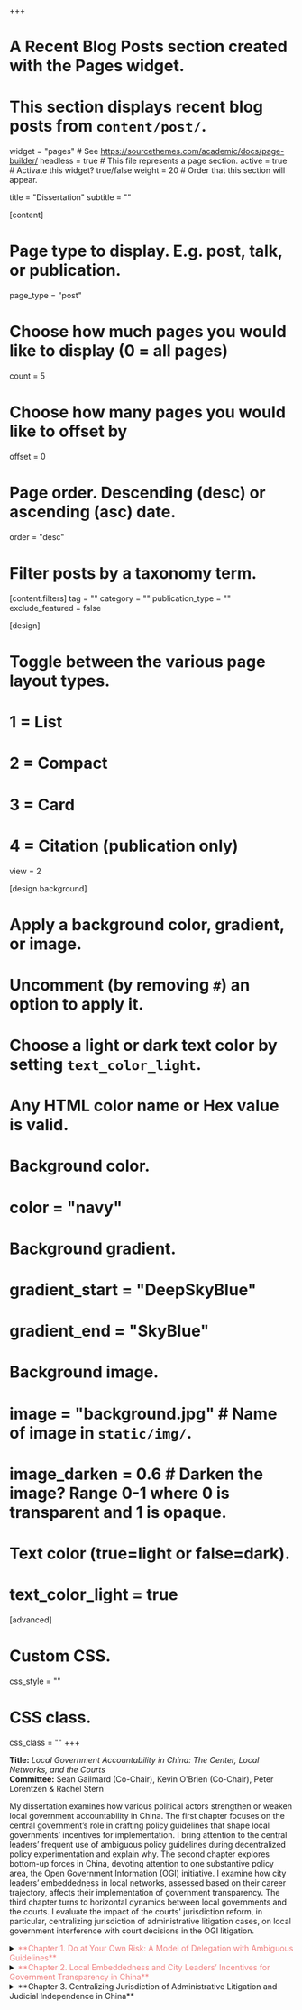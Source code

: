 +++
# A Recent Blog Posts section created with the Pages widget.
# This section displays recent blog posts from `content/post/`.

widget = "pages"  # See https://sourcethemes.com/academic/docs/page-builder/
headless = true  # This file represents a page section.
active = true  # Activate this widget? true/false
weight = 20  # Order that this section will appear.

title = "Dissertation"
subtitle = ""


[content]
  # Page type to display. E.g. post, talk, or publication.
  page_type = "post"
  
  # Choose how much pages you would like to display (0 = all pages)
  count = 5
  
  # Choose how many pages you would like to offset by
  offset = 0

  # Page order. Descending (desc) or ascending (asc) date.
  order = "desc"

  # Filter posts by a taxonomy term.
  [content.filters]
    tag = ""
    category = ""
    publication_type = ""
    exclude_featured = false
  
[design]
  # Toggle between the various page layout types.
  #   1 = List
  #   2 = Compact
  #   3 = Card
  #   4 = Citation (publication only)
  view = 2
  
[design.background]
  # Apply a background color, gradient, or image.
  #   Uncomment (by removing `#`) an option to apply it.
  #   Choose a light or dark text color by setting `text_color_light`.
  #   Any HTML color name or Hex value is valid.
  
  # Background color.
  # color = "navy"
  
  # Background gradient.
  # gradient_start = "DeepSkyBlue"
  # gradient_end = "SkyBlue"
  
  # Background image.
  # image = "background.jpg"  # Name of image in `static/img/`.
  # image_darken = 0.6  # Darken the image? Range 0-1 where 0 is transparent and 1 is opaque.

  # Text color (true=light or false=dark).
  # text_color_light = true  
  
[advanced]
 # Custom CSS. 
 css_style = ""
 
 # CSS class.
 css_class = ""
+++

**Title:** *Local Government Accountability in China: The Center, Local Networks, and the Courts* <br/>
**Committee:** Sean Gailmard (Co-Chair), Kevin O'Brien (Co-Chair), Peter Lorentzen & Rachel Stern <br/>

My dissertation examines how various political actors strengthen or weaken local government accountability in China. The first chapter focuses on the central government’s role in crafting policy guidelines that shape local governments’ incentives for implementation. I bring attention to the central leaders’ frequent use of ambiguous policy guidelines during decentralized policy experimentation and explain why. The second chapter explores bottom-up forces in China, devoting attention to one substantive policy area, the Open Government Information (OGI) initiative. I examine how city leaders’ embeddedness in local networks, assessed based on their career trajectory, affects their implementation of government transparency. The third chapter turns to horizontal dynamics between local governments and the courts. I evaluate the impact of the courts' jurisdiction reform, in particular, centralizing jurisdiction of administrative litigation cases, on local government interference with court decisions in the OGI litigation.


<details>
<summary> <span style="color:LightCoral"> **Chapter 1. Do at Your Own Risk: A Model of Delegation with Ambiguous Guidelines** </span> </summary>

In the process of decentralized policy experimentation, the Chinese leaders have often provided ambiguous policy guidelines to their local agents. While ambiguity can give local agents flexibility in policy implementation, it can also induce their self-censorship behavior by making them unsure about the boundaries of discretion. Incorporating both perspectives, this article proposes a formal model that analyzes a situation in which ambiguity permits more policy choices for certain types of local agents while constraining options for others. The model shows that ambiguity induces only the competent type of local agents---or those who are confident in producing good outcomes---to initiate a "gray-area policy" at their own risk, while deterring the incompetent type from doing so. I illustrate the model with the case of the state-owned enterprise reform in China. The argument is broadly applicable to interactions between any upper- and lower-level actors in bureaucratic hierarchy. 

* Paper presented at the [2018 New Faces in China Studies Conference](https://polisci.duke.edu/news/new-faces-china-studies-conference), the 2019 MPSA Annual Meeting, and the [2019 EITM Summer Institute](http://eitm.emory.edu/index.html)  
* A journal article version is under review.
</details>


<details>
<summary> <span style="color:LightCoral"> **Chapter 2. Local Embeddedness and City Leaders’ Incentives for Government Transparency in China** </span> </summary>

What explains the variation in local government transparency in authoritarian regimes? I examine how city leaders’ embeddedness in local networks, assessed based on their career trajectory, affects their implementation of government transparency. I find that embedded leaders (“insiders”) perform worse on proactively disclosing government information but perform better on responding to citizens’ information disclosure requests, compared to non-embedded leaders (“outsiders”). I argue that while embedded leaders might not bother proactively to disclose information that would embarrass local influentials, they still endeavor to fulfill disclosure requirements upon requests, in part owing to their affinity to the local population. I rely on an original dataset of prefectural-level cities’ annual OGI reports between 2008 and 2016 as well as interviews with government officials and policy experts in China. 

* Paper presented at the [2019 Graduate Seminar on China (CUHK)](http://www.usc.cuhk.edu.hk/activities/gsoc-2019?lang=en), the 2019 MPSA Annual meeting
</details>


<details>
  <summary>**Chapter 3. Centralizing Jurisdiction of Administrative Litigation and Judicial Independence in China**</summary>
In progress.
</details>















